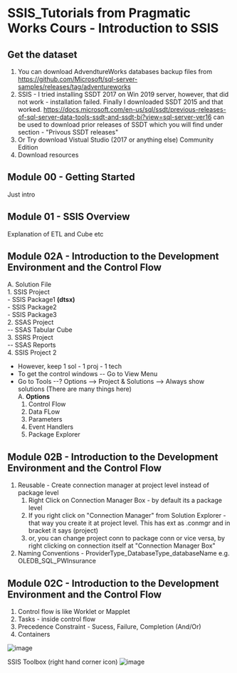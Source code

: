 # SSIS_Tutorials from Pragmatic Works Cours - Introduction to SSIS
## Get the dataset
1.  You can download AdvendtureWorks databases backup files from https://github.com/Microsoft/sql-server-samples/releases/tag/adventureworks
2.  SSIS - I tried installing SSDT 2017 on Win 2019 server, however, that did not work - installation failed. Finally I downloaded SSDT 2015 and that worked. https://docs.microsoft.com/en-us/sql/ssdt/previous-releases-of-sql-server-data-tools-ssdt-and-ssdt-bi?view=sql-server-ver16 can be used to download prior releases of SSDT which you will find under section - "Privous SSDT releases"
3.  Or Try download Vistual Studio (2017 or anything else) Community Edition
4.  Download resources

## Module 00 - Getting Started 
  Just intro

## Module 01 - SSIS Overview
  Explanation of ETL and Cube etc
  
## Module 02A - Introduction to the Development Environment and the Control Flow
A. Solution File<br>
    1. SSIS Project<br>
      - SSIS Package1 **(dtsx)**<br>
      - SSIS Package2<br>
      - SSIS Package3<br>
    2. SSAS Project<br>
      -- SSAS Tabular Cube    <br>
    3. SSRS Project<br>
      -- SSAS Reports<br>
    4. SSIS Project 2<br>

- However, keep 1 sol - 1 proj - 1 tech
- To get the control windows -- Go to View Menu
- Go to Tools --? Options --> Project & Solutions --> Always show solutions (There are many things here)<br>
A. **Options**<br>
  1. Control Flow
  2. Data FLow
  3. Parameters
  4. Event Handlers
  5. Package Explorer
   


## Module 02B - Introduction to the Development Environment and the Control Flow
1.  Reusable - Create connection manager at project level instead of package level
    1. Right Click on Connection Manager Box - by default its a package level
    2. If you right click on "Connection Manager" from Solution Explorer - that way you create it at project level. This has ext as .conmgr and in bracket it says (project)
    3. or, you can change project conn to package conn or vice versa, by right clicking on connection itself at "Connection Manager Box"
3.  Naming Conventions - ProviderType_DatabaseType_databaseName e.g. OLEDB_SQL_PWInsurance 



## Module 02C - Introduction to the Development Environment and the Control Flow
1. Control flow is like Worklet or Mapplet
2. Tasks - inside control flow
3. Precedence Constraint - Sucess, Failure, Completion (And/Or)
4. Containers

![image](https://user-images.githubusercontent.com/45523211/175368856-53b6175f-2e6b-49c1-8f3e-7f193ab649a4.png)

SSIS Toolbox (right hand corner icon)
![image](https://user-images.githubusercontent.com/45523211/175369014-012fe2ac-9ed7-455c-a603-92c6779aeba0.png)
